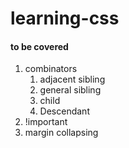 # learning-css

#### to be covered

1.  combinators     
     1.  adjacent sibling
     2.  general sibling
     3.  child
     4.  Descendant
2.  !important
3.  margin collapsing
